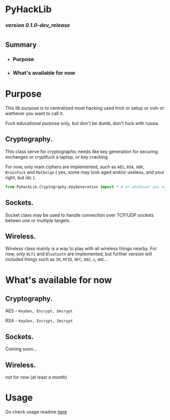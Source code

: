 # <b>PyHackLib</b>
### <b><i>version 0.1.0-dev_release</i></b>
#
## Summary

- ### Purpose

- ### What's available for now 


# Purpose

This lib purpose is to centralized most hacking used trick or setup or vuln or wathever you want to call it.

Fuck educational purpose only, but don't be dumb, don't fuck with russia.

## Cryptography.

This class serve for cryptographic needs like key generation for securing exchanges or cryptfuck a laptop, or key cracking.

For now, only main ciphers are implemented, such as `AES`, `RSA`, `XOR`, `Brainfuck` and `Malbolge` ( yes, some may look aged and/or useless, and your right, but idc ).

```python
from PyHackLib.Cryptography.KeyGeneration import * # or whatever you named it
```

## Sockets.

Socket class may be used to handle connection over TCP/UDP sockets betwen one or multiple targets.

## Wireless.

Wireless class mainly is a way to play with all wireless things nearby.
For now, only `Wifi` and `Bluetooth` are implemented, but further version will included things such as `IR`, `RFID`, `NFC`, `802.x`, etc...



# What's available for now 

## Cryptography.

AES - `KeyGen, Encrypt, Decrypt`

RSA - `KeyGen, Encrypt, Decrypt`

## Sockets.

Coming soon...

## Wireless.

not for now (at least a month)

# Usage

Go check usage readme [here](https://github.com/Retr0Kr0dy/PyHackLib/blob/main/docs/usage.md)
